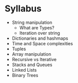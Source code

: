 # Syllabus

- String manipulation
  - What are Types?
  - Iteration over string
- Dictionaries and hashmaps
- Time and Space complexities
- Tuples
- Array manipulation
- Recursive vs Iterative
- Stacks and Queues
- Linked Lists
- Binary Trees
